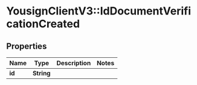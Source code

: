 # YousignClientV3::IdDocumentVerificationCreated

## Properties
Name | Type | Description | Notes
------------ | ------------- | ------------- | -------------
**id** | **String** |  | 

